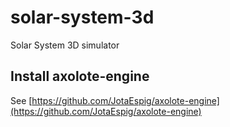 # solar-system-3d
Solar System 3D simulator

## Install axolote-engine
See [https://github.com/JotaEspig/axolote-engine](https://github.com/JotaEspig/axolote-engine)
